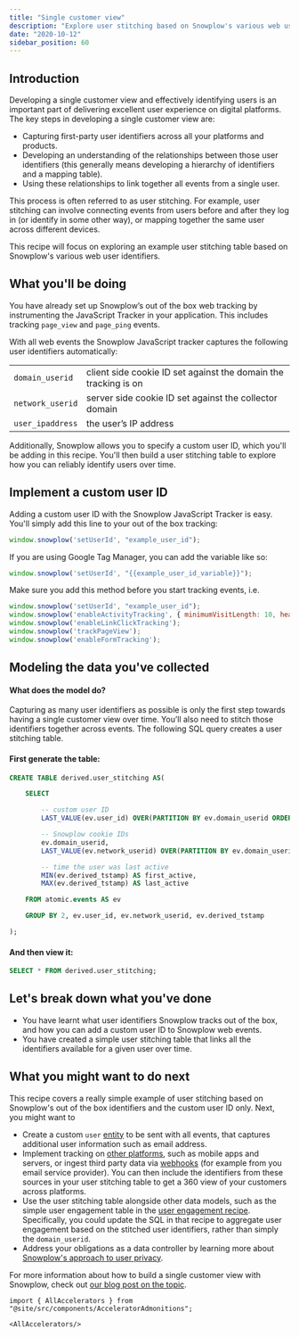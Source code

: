 ```yaml
---
title: "Single customer view"
description: "Explore user stitching based on Snowplow's various web user identifiers"
date: "2020-10-12"
sidebar_position: 60
---
```


## Introduction

Developing a single customer view and effectively identifying users is an important part of delivering excellent user experience on digital platforms. The key steps in developing a single customer view are:

- Capturing first-party user identifiers across all your platforms and products.
- Developing an understanding of the relationships between those user identifiers (this generally means developing a hierarchy of identifiers and a mapping table).
- Using these relationships to link together all events from a single user.

This process is often referred to as user stitching. For example, user stitching can involve connecting events from users before and after they log in (or identify in some other way), or mapping together the same user across different devices.

This recipe will focus on exploring an example user stitching table based on Snowplow's various web user identifiers.

## What you'll be doing

You have already set up Snowplow’s out of the box web tracking by instrumenting the JavaScript Tracker in your application. This includes tracking `page_view` and `page_ping` events.

With all web events the Snowplow JavaScript tracker captures the following user identifiers automatically:

<table><tbody><tr><td><code>domain_userid</code></td><td>client side cookie ID set against the domain the tracking is on</td></tr><tr><td><code>network_userid</code></td><td>server side cookie ID set against the collector domain</td></tr><tr><td><code>user_ipaddress</code></td><td>the user’s IP address</td></tr></tbody></table>

Additionally, Snowplow allows you to specify a custom user ID, which you'll be adding in this recipe. You'll then build a user stitching table to explore how you can reliably identify users over time.

## Implement a custom user ID

Adding a custom user ID with the Snowplow JavaScript Tracker is easy. You'll simply add this line to your out of the box tracking:

```javascript
window.snowplow('setUserId', "example_user_id");
```

If you are using Google Tag Manager, you can add the variable like so:

```javascript
window.snowplow('setUserId', "{{example_user_id_variable}}");
```

Make sure you add this method before you start tracking events, i.e.

```javascript
window.snowplow('setUserId', "example_user_id");
window.snowplow('enableActivityTracking', { minimumVisitLength: 10, heartbeatDelay: 10 });
window.snowplow('enableLinkClickTracking');
window.snowplow('trackPageView');
window.snowplow('enableFormTracking');
```

## Modeling the data you've collected

#### What does the model do?

Capturing as many user identifiers as possible is only the first step towards having a single customer view over time. You’ll also need to stitch those identifiers together across events. The following SQL query creates a user stitching table.

#### First generate the table:

```sql
CREATE TABLE derived.user_stitching AS(

    SELECT

        -- custom user ID
        LAST_VALUE(ev.user_id) OVER(PARTITION BY ev.domain_userid ORDER BY ev.derived_tstamp) as user_id,

        -- Snowplow cookie IDs
        ev.domain_userid,
        LAST_VALUE(ev.network_userid) OVER(PARTITION BY ev.domain_userid ORDER BY ev.derived_tstamp) AS network_userid,

        -- time the user was last active
        MIN(ev.derived_tstamp) AS first_active,
        MAX(ev.derived_tstamp) AS last_active

    FROM atomic.events AS ev

    GROUP BY 2, ev.user_id, ev.network_userid, ev.derived_tstamp

);
```

#### And then view it:

```sql
SELECT * FROM derived.user_stitching;
```

## Let's break down what you've done

- You have learnt what user identifiers Snowplow tracks out of the box, and how you can add a custom user ID to Snowplow web events.
- You have created a simple user stitching table that links all the identifiers available for a given user over time.

## What you might want to do next

This recipe covers a really simple example of user stitching based on Snowplow's out of the box identifiers and the custom user ID only. Next, you might want to

- Create a custom `user` [entity](/docs/fundamentals/entities/index.md) to be sent with all events, that captures additional user information such as email address.
- Implement tracking on [other platforms](/docs/sources/trackers/index.md), such as mobile apps and servers, or ingest third party data via [webhooks](/docs/sources/webhooks/index.md) (for example from you email service provider). You can then include the identifiers from these sources in your user stitching table to get a 360 view of your customers across platforms.
- Use the user stitching table alongside other data models, such as the simple user engagement table in the [user engagement recipe](/docs/recipes/recipe-user-engagement/index.md). Specifically, you could update the SQL in that recipe to aggregate user engagement based on the stitched user identifiers, rather than simply the `domain_userid`.
- Address your obligations as a data controller by learning more about [Snowplow's approach to user privacy](https://snowplow.io/blog/user-identification-and-privacy/).

For more information about how to build a single customer view with Snowplow, check out [our blog post on the topic](https://snowplowanalytics.com/blog/2020/06/11/single-customer-view/).

```mdx-code-block
import { AllAccelerators } from "@site/src/components/AcceleratorAdmonitions";

<AllAccelerators/>
```
